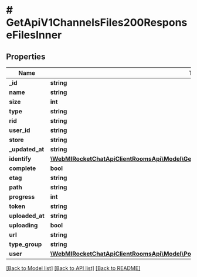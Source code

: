 # # GetApiV1ChannelsFiles200ResponseFilesInner

## Properties

Name | Type | Description | Notes
------------ | ------------- | ------------- | -------------
**_id** | **string** |  | [optional]
**name** | **string** |  | [optional]
**size** | **int** |  | [optional]
**type** | **string** |  | [optional]
**rid** | **string** |  | [optional]
**user_id** | **string** |  | [optional]
**store** | **string** |  | [optional]
**_updated_at** | **string** |  | [optional]
**identify** | [**\WebMIRocketChatApiClientRoomsApi\Model\GetApiV1ChannelsFiles200ResponseFilesInnerIdentify**](GetApiV1ChannelsFiles200ResponseFilesInnerIdentify.md) |  | [optional]
**complete** | **bool** |  | [optional]
**etag** | **string** |  | [optional]
**path** | **string** |  | [optional]
**progress** | **int** |  | [optional]
**token** | **string** |  | [optional]
**uploaded_at** | **string** |  | [optional]
**uploading** | **bool** |  | [optional]
**url** | **string** |  | [optional]
**type_group** | **string** |  | [optional]
**user** | [**\WebMIRocketChatApiClientRoomsApi\Model\PostApiV1ChannelsCreate200ResponseChannelU**](PostApiV1ChannelsCreate200ResponseChannelU.md) |  | [optional]

[[Back to Model list]](../../README.md#models) [[Back to API list]](../../README.md#endpoints) [[Back to README]](../../README.md)
